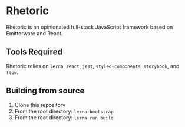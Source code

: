 # Rhetoric
Rhetoric is an opinionated full-stack JavaScript framework based on Emitterware and React.

## Tools Required
Rhetoric relies on `lerna`, `react`, `jest`, `styled-components`, `storybook`, and `flow`. 

## Building from source
1. Clone this repository
2. From the root directory: `lerna bootstrap`
3. From the root directory: `lerna run build`